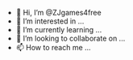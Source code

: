 - 👋 Hi, I’m @ZJgames4free
- 👀 I’m interested in ...
- 🌱 I’m currently learning ...
- 💞️ I’m looking to collaborate on ...
- 📫 How to reach me ...

<!---
ZJgames4free/ZJgames4free is a ✨ special ✨ repository because its `README.md` (this file) appears on your GitHub profile.
You can click the Preview link to take a look at your changes.
--->
